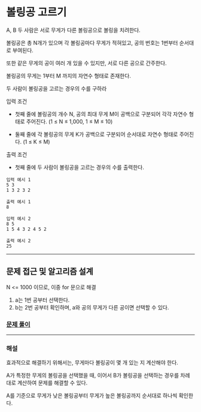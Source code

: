 # 볼링공 고르기

A, B 두 사람은 서로 무게가 다른 볼링공으로 볼링을 치려한다.

볼링공은 총 N개가 있으며 각 볼링공마다 무게가 적혀있고, 공의 번호는 1번부터 순서대로 부여된다.

또한 같은 무게의 공이 여러 개 있을 수 있지만, 서로 다른 공으로 간주한다.

볼링공의 무게는 1부터 M 까지의 자연수 형태로 존재한다.

두 사람이 볼링공을 고르는 경우의 수를 구하라

입력 조건

- 첫째 줄에 볼링공의 개수 N, 공의 최대 무게 M이 공백으로 구분되어 각각 자연수 형태로 주어진다. (1 ≤ N ≤ 1,000, 1 ≤ M ≤ 10)

- 둘째 줄에 각 볼링공의 무게 K가 공백으로 구분되어 순서대로 자연수 형태로 주어진다. (1 ≤ K ≤ M)

출력 조건

- 첫째 줄에 두 사람이 볼링공을 고르는 경우의 수를 출력한다.

```
입력 예시 1
5 3
1 3 2 3 2

출력 예시 1
8
```

```
입력 예시 2
8 5
1 5 4 3 2 4 5 2

출력 예시 2
25
```

---

## 문제 접근 및 알고리즘 설계

N <= 1000 이므로, 이중 for 문으로 해결

1. a는 1번 공부터 선택한다.
2. b는 2번 공부터 확인하며, a와 공의 무게가 다른 공이면 선택할 수 있다.

### [문제 풀이](5_sol.py)

---

### 해설

효과적으로 해결하기 위해서는, 무게마다 볼링공이 몇 개 있는 지 계산해야 한다.

A가 특정한 무게의 볼링공을 선택했을 때, 이어서 B가 볼링공을 선택하는 경우를 차례대로 계산하여 문제를 해결할 수 있다.

A를 기준으로 무게가 낮은 볼링공부터 무게가 높은 볼링공까지 순서대로 하나씩 확인한다.
